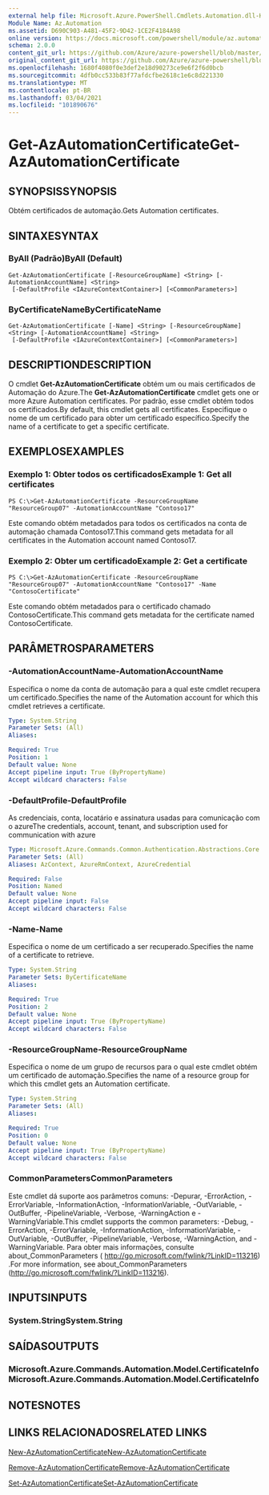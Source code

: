 ```yaml
---
external help file: Microsoft.Azure.PowerShell.Cmdlets.Automation.dll-Help.xml
Module Name: Az.Automation
ms.assetid: D690C903-A481-45F2-9D42-1CE2F4184A98
online version: https://docs.microsoft.com/powershell/module/az.automation/get-azautomationcertificate
schema: 2.0.0
content_git_url: https://github.com/Azure/azure-powershell/blob/master/src/Automation/Automation/help/Get-AzAutomationCertificate.md
original_content_git_url: https://github.com/Azure/azure-powershell/blob/master/src/Automation/Automation/help/Get-AzAutomationCertificate.md
ms.openlocfilehash: 1680f4080f0e3def2e18d90273ce9e6f2f6d0bcb
ms.sourcegitcommit: 4dfb0cc533b83f77afdcfbe2618c1e6c8d221330
ms.translationtype: MT
ms.contentlocale: pt-BR
ms.lasthandoff: 03/04/2021
ms.locfileid: "101890676"
---
```

# <span data-ttu-id="5eb7d-101">Get-AzAutomationCertificate</span><span class="sxs-lookup"><span data-stu-id="5eb7d-101">Get-AzAutomationCertificate</span></span>

## <span data-ttu-id="5eb7d-102">SYNOPSIS</span><span class="sxs-lookup"><span data-stu-id="5eb7d-102">SYNOPSIS</span></span>
<span data-ttu-id="5eb7d-103">Obtém certificados de automação.</span><span class="sxs-lookup"><span data-stu-id="5eb7d-103">Gets Automation certificates.</span></span>

## <span data-ttu-id="5eb7d-104">SINTAXE</span><span class="sxs-lookup"><span data-stu-id="5eb7d-104">SYNTAX</span></span>

### <span data-ttu-id="5eb7d-105">ByAll (Padrão)</span><span class="sxs-lookup"><span data-stu-id="5eb7d-105">ByAll (Default)</span></span>
```
Get-AzAutomationCertificate [-ResourceGroupName] <String> [-AutomationAccountName] <String>
 [-DefaultProfile <IAzureContextContainer>] [<CommonParameters>]
```

### <span data-ttu-id="5eb7d-106">ByCertificateName</span><span class="sxs-lookup"><span data-stu-id="5eb7d-106">ByCertificateName</span></span>
```
Get-AzAutomationCertificate [-Name] <String> [-ResourceGroupName] <String> [-AutomationAccountName] <String>
 [-DefaultProfile <IAzureContextContainer>] [<CommonParameters>]
```

## <span data-ttu-id="5eb7d-107">DESCRIPTION</span><span class="sxs-lookup"><span data-stu-id="5eb7d-107">DESCRIPTION</span></span>
<span data-ttu-id="5eb7d-108">O cmdlet **Get-AzAutomationCertificate** obtém um ou mais certificados de Automação do Azure.</span><span class="sxs-lookup"><span data-stu-id="5eb7d-108">The **Get-AzAutomationCertificate** cmdlet gets one or more Azure Automation certificates.</span></span>
<span data-ttu-id="5eb7d-109">Por padrão, esse cmdlet obtém todos os certificados.</span><span class="sxs-lookup"><span data-stu-id="5eb7d-109">By default, this cmdlet gets all certificates.</span></span>
<span data-ttu-id="5eb7d-110">Especifique o nome de um certificado para obter um certificado específico.</span><span class="sxs-lookup"><span data-stu-id="5eb7d-110">Specify the name of a certificate to get a specific certificate.</span></span>

## <span data-ttu-id="5eb7d-111">EXEMPLOS</span><span class="sxs-lookup"><span data-stu-id="5eb7d-111">EXAMPLES</span></span>

### <span data-ttu-id="5eb7d-112">Exemplo 1: Obter todos os certificados</span><span class="sxs-lookup"><span data-stu-id="5eb7d-112">Example 1: Get all certificates</span></span>
```
PS C:\>Get-AzAutomationCertificate -ResourceGroupName "ResourceGroup07" -AutomationAccountName "Contoso17"
```

<span data-ttu-id="5eb7d-113">Este comando obtém metadados para todos os certificados na conta de automação chamada Contoso17.</span><span class="sxs-lookup"><span data-stu-id="5eb7d-113">This command gets metadata for all certificates in the Automation account named Contoso17.</span></span>

### <span data-ttu-id="5eb7d-114">Exemplo 2: Obter um certificado</span><span class="sxs-lookup"><span data-stu-id="5eb7d-114">Example 2: Get a certificate</span></span>
```
PS C:\>Get-AzAutomationCertificate -ResourceGroupName "ResourceGroup07" -AutomationAccountName "Contoso17" -Name "ContosoCertificate"
```

<span data-ttu-id="5eb7d-115">Este comando obtém metadados para o certificado chamado ContosoCertificate.</span><span class="sxs-lookup"><span data-stu-id="5eb7d-115">This command gets metadata for the certificate named ContosoCertificate.</span></span>

## <span data-ttu-id="5eb7d-116">PARÂMETROS</span><span class="sxs-lookup"><span data-stu-id="5eb7d-116">PARAMETERS</span></span>

### <span data-ttu-id="5eb7d-117">-AutomationAccountName</span><span class="sxs-lookup"><span data-stu-id="5eb7d-117">-AutomationAccountName</span></span>
<span data-ttu-id="5eb7d-118">Especifica o nome da conta de automação para a qual este cmdlet recupera um certificado.</span><span class="sxs-lookup"><span data-stu-id="5eb7d-118">Specifies the name of the Automation account for which this cmdlet retrieves a certificate.</span></span>

```yaml
Type: System.String
Parameter Sets: (All)
Aliases:

Required: True
Position: 1
Default value: None
Accept pipeline input: True (ByPropertyName)
Accept wildcard characters: False
```

### <span data-ttu-id="5eb7d-119">-DefaultProfile</span><span class="sxs-lookup"><span data-stu-id="5eb7d-119">-DefaultProfile</span></span>
<span data-ttu-id="5eb7d-120">As credenciais, conta, locatário e assinatura usadas para comunicação com o azure</span><span class="sxs-lookup"><span data-stu-id="5eb7d-120">The credentials, account, tenant, and subscription used for communication with azure</span></span>

```yaml
Type: Microsoft.Azure.Commands.Common.Authentication.Abstractions.Core.IAzureContextContainer
Parameter Sets: (All)
Aliases: AzContext, AzureRmContext, AzureCredential

Required: False
Position: Named
Default value: None
Accept pipeline input: False
Accept wildcard characters: False
```

### <span data-ttu-id="5eb7d-121">-Name</span><span class="sxs-lookup"><span data-stu-id="5eb7d-121">-Name</span></span>
<span data-ttu-id="5eb7d-122">Especifica o nome de um certificado a ser recuperado.</span><span class="sxs-lookup"><span data-stu-id="5eb7d-122">Specifies the name of a certificate to retrieve.</span></span>

```yaml
Type: System.String
Parameter Sets: ByCertificateName
Aliases:

Required: True
Position: 2
Default value: None
Accept pipeline input: True (ByPropertyName)
Accept wildcard characters: False
```

### <span data-ttu-id="5eb7d-123">-ResourceGroupName</span><span class="sxs-lookup"><span data-stu-id="5eb7d-123">-ResourceGroupName</span></span>
<span data-ttu-id="5eb7d-124">Especifica o nome de um grupo de recursos para o qual este cmdlet obtém um certificado de automação.</span><span class="sxs-lookup"><span data-stu-id="5eb7d-124">Specifies the name of a resource group for which this cmdlet gets an Automation certificate.</span></span>

```yaml
Type: System.String
Parameter Sets: (All)
Aliases:

Required: True
Position: 0
Default value: None
Accept pipeline input: True (ByPropertyName)
Accept wildcard characters: False
```

### <span data-ttu-id="5eb7d-125">CommonParameters</span><span class="sxs-lookup"><span data-stu-id="5eb7d-125">CommonParameters</span></span>
<span data-ttu-id="5eb7d-126">Este cmdlet dá suporte aos parâmetros comuns: -Depurar, -ErrorAction, -ErrorVariable, -InformationAction, -InformationVariable, -OutVariable, -OutBuffer, -PipelineVariable, -Verbose, -WarningAction e -WarningVariable.</span><span class="sxs-lookup"><span data-stu-id="5eb7d-126">This cmdlet supports the common parameters: -Debug, -ErrorAction, -ErrorVariable, -InformationAction, -InformationVariable, -OutVariable, -OutBuffer, -PipelineVariable, -Verbose, -WarningAction, and -WarningVariable.</span></span> <span data-ttu-id="5eb7d-127">Para obter mais informações, consulte about_CommonParameters ( http://go.microsoft.com/fwlink/?LinkID=113216) .</span><span class="sxs-lookup"><span data-stu-id="5eb7d-127">For more information, see about_CommonParameters (http://go.microsoft.com/fwlink/?LinkID=113216).</span></span>

## <span data-ttu-id="5eb7d-128">INPUTS</span><span class="sxs-lookup"><span data-stu-id="5eb7d-128">INPUTS</span></span>

### <span data-ttu-id="5eb7d-129">System.String</span><span class="sxs-lookup"><span data-stu-id="5eb7d-129">System.String</span></span>

## <span data-ttu-id="5eb7d-130">SAÍDAS</span><span class="sxs-lookup"><span data-stu-id="5eb7d-130">OUTPUTS</span></span>

### <span data-ttu-id="5eb7d-131">Microsoft.Azure.Commands.Automation.Model.CertificateInfo</span><span class="sxs-lookup"><span data-stu-id="5eb7d-131">Microsoft.Azure.Commands.Automation.Model.CertificateInfo</span></span>

## <span data-ttu-id="5eb7d-132">NOTES</span><span class="sxs-lookup"><span data-stu-id="5eb7d-132">NOTES</span></span>

## <span data-ttu-id="5eb7d-133">LINKS RELACIONADOS</span><span class="sxs-lookup"><span data-stu-id="5eb7d-133">RELATED LINKS</span></span>

[<span data-ttu-id="5eb7d-134">New-AzAutomationCertificate</span><span class="sxs-lookup"><span data-stu-id="5eb7d-134">New-AzAutomationCertificate</span></span>](./New-AzAutomationCertificate.md)

[<span data-ttu-id="5eb7d-135">Remove-AzAutomationCertificate</span><span class="sxs-lookup"><span data-stu-id="5eb7d-135">Remove-AzAutomationCertificate</span></span>](./Remove-AzAutomationCertificate.md)

[<span data-ttu-id="5eb7d-136">Set-AzAutomationCertificate</span><span class="sxs-lookup"><span data-stu-id="5eb7d-136">Set-AzAutomationCertificate</span></span>](./Set-AzAutomationCertificate.md)


